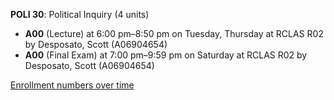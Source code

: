**POLI 30**: Political Inquiry (4 units)

- **A00** (Lecture) at 6:00 pm–8:50 pm on Tuesday, Thursday at RCLAS R02 by Desposato, Scott (A06904654)
- **A00** (Final Exam) at 7:00 pm–9:59 pm on Saturday at RCLAS R02 by Desposato, Scott (A06904654)

[Enrollment numbers over time](./POLI30.tsv)
